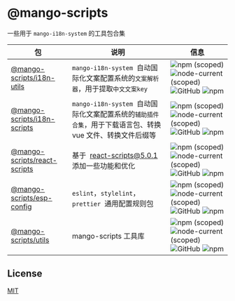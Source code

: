 # @mango-scripts

一些用于 `mango-i18n-system` 的工具包合集

| 包 | 说明 | 信息 |
| --- | --- | --- |
| [@mango-scripts/i18n-utils](packages/i18n-utils) | `mango-i18n-system`  自动国际化文案配置系统的`文案解析器`，用于提取`中文文案key` | ![npm (scoped)](https://img.shields.io/npm/v/@mango-scripts/i18n-utils) ![node-current (scoped)](https://img.shields.io/node/v/@mango-scripts/i18n-utils) ![GitHub](https://img.shields.io/github/license/Albertlin0923/mango-scripts) ![npm](https://img.shields.io/npm/dt/@mango-scripts/i18n-utils) |
| [@mango-scripts/i18n-scripts](packages/i18n-scripts) | `mango-i18n-system`  自动国际化文案配置系统的`辅助插件合集`，用于下载语言包、转换 vue 文件、转换文件后缀等 | ![npm (scoped)](https://img.shields.io/npm/v/@mango-scripts/i18n-scripts) ![node-current (scoped)](https://img.shields.io/node/v/@mango-scripts/i18n-scripts) ![GitHub](https://img.shields.io/github/license/Albertlin0923/mango-scripts) ![npm](https://img.shields.io/npm/dt/@mango-scripts/i18n-scripts) |
| [@mango-scripts/react-scripts](packages/react-scripts) | 基于  [react-scripts@5.0.1](https://github.com/facebook/create-react-app/tree/main/packages/react-scripts)  添加一些功能和优化 | ![npm (scoped)](https://img.shields.io/npm/v/@mango-scripts/react-scripts) ![node-current (scoped)](https://img.shields.io/node/v/@mango-scripts/react-scripts) ![GitHub](https://img.shields.io/github/license/Albertlin0923/mango-scripts) ![npm](https://img.shields.io/npm/dt/@mango-scripts/react-scripts) |
| [@mango-scripts/esp-config](packages/esp-config) | `eslint`，`stylelint`，`prettier`  通用配置规则包 | ![npm (scoped)](https://img.shields.io/npm/v/@mango-scripts/esp-config) ![node-current (scoped)](https://img.shields.io/node/v/@mango-scripts/esp-config) ![GitHub](https://img.shields.io/github/license/Albertlin0923/mango-scripts) ![npm](https://img.shields.io/npm/dt/@mango-scripts/esp-config) |
| [@mango-scripts/utils](packages/utils) | mango-scripts 工具库 | ![npm (scoped)](https://img.shields.io/npm/v/@mango-scripts/utils) ![node-current (scoped)](https://img.shields.io/node/v/@mango-scripts/utils) ![GitHub](https://img.shields.io/github/license/Albertlin0923/mango-scripts) ![npm](https://img.shields.io/npm/dt/@mango-scripts/utils) |

## License

[MIT](LICENSE)
